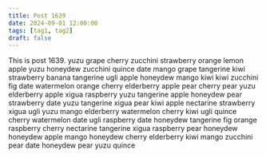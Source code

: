 ```yaml
---
title: Post 1639
date: 2024-09-01 12:00:00
tags: [tag1, tag2]
draft: false
---
```

This is post 1639.
yuzu
grape
cherry
zucchini
strawberry
orange
lemon
apple
yuzu
honeydew
zucchini
quince
date
mango
grape
tangerine
kiwi
strawberry
banana
tangerine
ugli
apple
honeydew
mango
kiwi
kiwi
zucchini
fig
date
watermelon
orange
cherry
elderberry
apple
pear
cherry
pear
yuzu
elderberry
apple
xigua
raspberry
yuzu
tangerine
apple
honeydew
pear
strawberry
date
yuzu
tangerine
xigua
pear
kiwi
apple
nectarine
strawberry
xigua
ugli
yuzu
mango
elderberry
watermelon
cherry
kiwi
ugli
quince
cherry
watermelon
date
ugli
raspberry
date
honeydew
tangerine
fig
orange
raspberry
cherry
nectarine
tangerine
xigua
raspberry
pear
honeydew
honeydew
apple
mango
honeydew
cherry
elderberry
kiwi
mango
zucchini
pear
date
honeydew
pear
yuzu
quince
